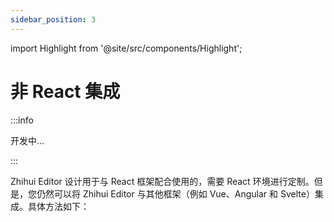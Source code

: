```yaml
---
sidebar_position: 3
---
```


import Highlight from '@site/src/components/Highlight';

# 非 React 集成

:::info

开发中...

:::

<Highlight color="#dfd9fe">Zhihui Editor</Highlight> 设计用于与 React 框架配合使用的，需要 React 环境进行定制。但是，您仍然可以将 Zhihui Editor 与其他框架（例如 Vue、Angular 和 Svelte）集成。具体方法如下：
